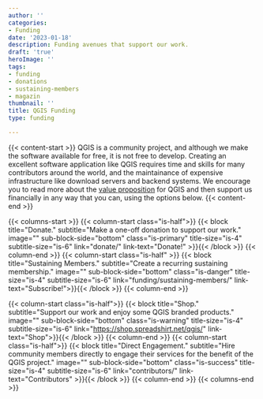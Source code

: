 ```yaml
---
author: ''
categories:
- Funding
date: '2023-01-18'
description: Funding avenues that support our work.
draft: 'true'
heroImage: ''
tags:
- funding
- donations
- sustaining-members
- magazin
thumbnail: ''
title: QGIS Funding
type: funding

---
```

{{< content-start >}} QGIS is a community project, and although we make the software available for free, it is not free to develop. Creating an excellent software application like QGIS requires time and skills for many contributors around the world, and the maintainance of expensive infrastructure like download servers and backend systems. We encourage you to read more about the [value proposition](../value-proposition/) for QGIS and then support us financially in any way that you can, using the options below. {{< content-end >}}

{{< columns-start >}} {{< column-start class="is-half">}} {{< block title="Donate." subtitle="Make a one-off donation to support our work." image="" sub-block-side="bottom" class="is-primary" title-size="is-4" subtitle-size="is-6" link="donate/" link-text="Donate!" >}}{{< /block >}} {{< column-end >}} {{< column-start class="is-half" >}} {{< block title="Sustaining Members." subtitle="Create a recurring sustaining membership." image="" sub-block-side="bottom" class="is-danger" title-size="is-4" subtitle-size="is-6" link="funding/sustaining-members/" link-text="Subscribe!">}}{{< /block >}} {{< column-end >}}

{{< column-start class="is-half">}} {{< block title="Shop." subtitle="Support our work and enjoy some QGIS branded products." image="" sub-block-side="bottom" class="is-warning" title-size="is-4" subtitle-size="is-6" link="https://shop.spreadshirt.net/qgis/" link-text="Shop">}}{{< /block >}} {{< column-end >}} {{< column-start class="is-half">}} {{< block title="Direct Engagement." subtitle="Hire community members directly to engage their services for the benefit of the QGIS project." image="" sub-block-side="bottom" class="is-success" title-size="is-4" subtitle-size="is-6" link="contributors/" link-text="Contributors" >}}{{< /block >}} {{< column-end >}} {{< columns-end >}}
